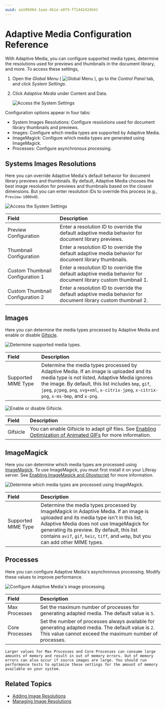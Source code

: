 ```yaml
---
uuid: aa109d64-1aae-4b1e-a0f9-f71442424b41
---
```

# Adaptive Media Configuration Reference

With Adaptive Media, you can configure supported media types, determine the resolutions used for previews and thumbnails in the document library, and more. To access these settings,

1. Open the *Global Menu* ( ![Global Menu](../../../../images/icon-applications-menu.png) ), go to the *Control Panel* tab, and click *System Settings*.

1. Click *Adaptive Media* under Content and Data.

    ![Access the System Settings](./adaptive-media-configuration-reference/images/01.png)

Configuration options appear in four tabs:

* System Images Resolutions: Configure resolutions used for document library thumbnails and previews.
* Images: Configure which media types are supported by Adaptive Media.
* ImageMagick: Configure which media types are generated using ImageMagick.
* Processes: Configure asynchronous processing.

## Systems Images Resolutions

Here you can override Adaptive Media's default behavior for document library previews and thumbnails. By default, Adaptive Media chooses the best image resolution for previews and thumbnails based on the closest dimensions. <!--Q: Closest to what dimensions?--> But you can enter resolution IDs to override this process (e.g., `Preview-1000x0`).

![Access the System Settings](./adaptive-media-configuration-reference/images/02.png)

| Field                            | Description                                                                                                    |
|:---------------------------------|:---------------------------------------------------------------------------------------------------------------|
| Preview Configuration            | Enter a resolution ID to override the default adaptive media behavior for document library previews.           |
| Thumbnail Configuration          | Enter a resolution ID to override the default adaptive media behavior for document library thumbnails.         |
| Custom Thumbnail Configuration 1 | Enter a resolution ID to override the default adaptive media behavior for document library custom thumbnail 1. |
| Custom Thumbnail Configuration 2 | Enter a resolution ID to override the default adaptive media behavior for document library custom thumbnail 2. |

## Images

Here you can determine the media types processed by Adaptive Media and enable or disable [Gifsicle](https://www.lcdf.org/gifsicle/).

![Determine supported media types.](./adaptive-media-configuration-reference/images/03.png)

| Field               | Description                                                                                                                                                                                                                                                                                  |
|:--------------------|:---------------------------------------------------------------------------------------------------------------------------------------------------------------------------------------------------------------------------------------------------------------------------------------------|
| Supported MIME Type | Determine the media types processed by Adaptive Media. If an image is uploaded and its media type is not listed, Adaptive Media ignores the image. By default, this list includes `bmp`, `gif`, `jpeg`, `pjpeg`, `png`, `svg+xml`, `x-citrix-jpeg`, `x-citrix-png`, `x-ms-bmp`, and `x-png`. |

![Enable or disable Gifsicle.](./adaptive-media-configuration-reference/images/04.png)

| Field    | Description                                                                                                                                                            |
|:---------|:-----------------------------------------------------------------------------------------------------------------------------------------------------------------------|
| Gifsicle | You can enable Gifsicle to adapt gif files. See [Enabling Optimization of Animated GIFs](../../devops/enabling-optimization-of-animated-gifs.md) for more information. |

<!--Q: This previously included the Max Image Size option. When was this removed?-->

## ImageMagick

Here you can determine which media types are processed using [ImageMagick](http://www.imagemagick.org). To use ImageMagick, you must first install it on your Liferay server. See [Enabling ImageMagick and Ghostscript](../../../../system-administration/using-the-server-administration-panel/configuring-external-services.md#enabling-imagemagick-and-ghostscript) for more information.

![Determine which media types are processed using ImageMagick.](./adaptive-media-configuration-reference/images/05.png)

| Field               | Description                                                                                                                                                                                                                                                                                                           |
|:--------------------|:----------------------------------------------------------------------------------------------------------------------------------------------------------------------------------------------------------------------------------------------------------------------------------------------------------------------|
| Supported MIME Type | Determine the media types processed by ImageMagick in Adaptive Media. If an image is uploaded and its media type isn't in this list, Adaptive Media does not use ImageMagick for generating its preview. By default, this list contains  `avif`, `gif`, `heic`, `tiff`, and `webp`, but you can add other MIME types. |

## Processes

Here you can configure Adaptive Media's asynchronous processing. Modify these values to improve performance.

![Configure Adaptive Media's image processing.](./adaptive-media-configuration-reference/images/06.png)

| Field          | Description                                                                                                                                                    |
|:---------------|:---------------------------------------------------------------------------------------------------------------------------------------------------------------|
| Max Processes  | Set the maximum number of processes for generating adapted media. The default value is `5`.                                                                    |
| Core Processes | Set the number of processes always available for generating adapted media. The default value is `2`. This value cannot exceed the maximum number of processes. |

```{warning}
Larger values for Max Processes and Core Processes can consume large amounts of memory and result in out of memory errors. Out of memory errors can also occur if source images are large. You should run performance tests to optimize these settings for the amount of memory available on your system.
```

## Related Topics

* [Adding Image Resolutions](./adding-image-resolutions.md)
* [Managing Image Resolutions](./managing-image-resolutions.md)
